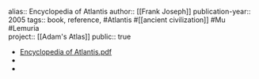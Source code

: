 alias:: Encyclopedia of Atlantis 
author:: [[Frank Joseph]] 
publication-year:: 2005
tags:: book, reference, #Atlantis #[[ancient civilization]] #Mu #Lemuria  
project:: [[Adam's Atlas]] 
public:: true

- [Encyclopedia of Atlantis.pdf](hook://file/lyox35Kce?p=MSBLbm93bGVkZ2UgTGlicmFyaWVzL0FkYW0ncyBBdGxhcw==&n=Encyclopedia%20of%20Atlantis%2Epdf)
-
-